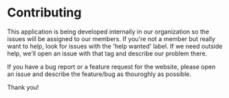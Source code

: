 # Contributing
This application is being developed internally in our organization so the issues will be assigned to our members. If you're not a member but really want to help, look for issues with the 'help wanted' label. If we need outside help, we'll open an issue with that tag and describe our problem there.

If you have a bug report or a feature request for the website, please open an issue and describe the feature/bug as thouroghly as possible.

Thank you!

